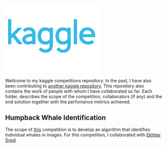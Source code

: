 <img src="img/kaggle.png" width="300"/> 

Wellcome to my kaggle competitions repository. In the past, I have also been contributing to [another kaggle repository](https://github.com/MLblog/jads_kaggle.git). This repository also 
contains the work of people with whom I have collaborated so far. Each folder, describes the scope of the competition, collaborators (if any) and the end solution together with the 
perfomance metrics achieved.

## Humpback Whale Identification
The scope of [this](https://www.kaggle.com/c/humpback-whale-identification) competition is to develop an algorithm that identifies individual whales in images. For this competition, I collaborated with [Ekhtiar Syed](https://github.com/ekhtiar).
